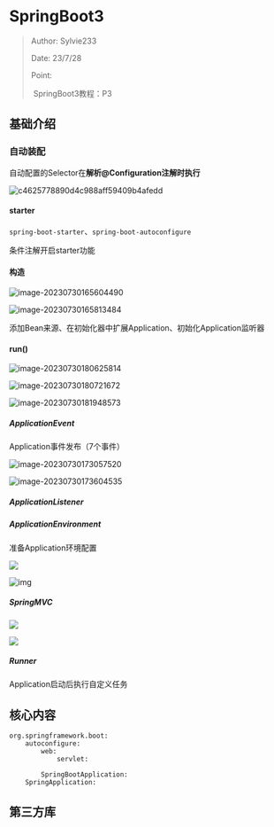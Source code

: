 # SpringBoot3

> Author: Sylvie233
>
> Date: 23/7/28
>
> Point:
>
> ​	SpringBoot3教程：P3


## 基础介绍

### 自动装配

自动配置的Selector在**解析@Configuration注解时执行**

![c4625778890d4c988aff59409b4afedd](SpringBoot3.assets/c4625778890d4c988aff59409b4afedd.png)





#### starter

`spring-boot-starter`、`spring-boot-autoconfigure`

条件注解开启starter功能







#### 构造

![image-20230730165604490](SpringBoot3.assets/image-20230730165604490.png)

![image-20230730165813484](SpringBoot3.assets/image-20230730165813484.png)

添加Bean来源、在初始化器中扩展Application、初始化Application监听器











#### run()

![image-20230730180625814](SpringBoot3.assets/image-20230730180625814.png)

![image-20230730180721672](SpringBoot3.assets/image-20230730180721672.png)

![image-20230730181948573](SpringBoot3.assets/image-20230730181948573.png)









##### ApplicationEvent

Application事件发布（7个事件）

![image-20230730173057520](SpringBoot3.assets/image-20230730173057520.png)

![image-20230730173604535](SpringBoot3.assets/image-20230730173604535.png)

##### ApplicationListener









##### ApplicationEnvironment

准备Application环境配置













![](SpringBoot3.assets/09b4bf16ecc54f128a73e09e99beca52.png)

![img](SpringBoot3.assets/1242355-20220420144442818-645855383.png)





















##### SpringMVC

![](SpringBoot3.assets/1255094-20190418171910471-271294354.png)

![](SpringBoot3.assets/6f75367ab6e8165e950686cf8774f705.png)



##### Runner

Application启动后执行自定义任务









## 核心内容

```
org.springframework.boot:
	autoconfigure:
		web:
			servlet:
				
		SpringBootApplication:
	SpringApplication:
```







## 第三方库









